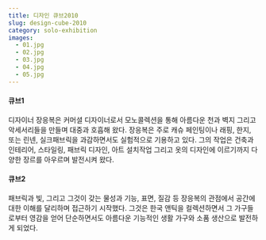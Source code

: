 ```yaml
---
title: 디자인 큐브2010
slug: design-cube-2010
category: solo-exhibition
images:
  - 01.jpg
  - 02.jpg
  - 03.jpg
  - 04.jpg
  - 05.jpg
---
```


#### 큐브1

디자이너 장응복은 커머셜 디자이너로서 모노콜렉션을 통해 아름다운 천과 벽지 그리고 악세서리들을 만들며 대중과 호흡해 왔다. 장응복은 주로 캐슈 페인팅이나 래핑, 한지, 또는 린넨, 실크패브릭을 과감하면서도 실험적으로 기용하고 있다. 그의 작업은 건축과 인테리어, 스타일링, 패브릭 디자인, 아트 설치작업 그리고 옷의 디자인에 이르기까지 다양한 장르를 아우르며 발전시켜 왔다.

#### 큐브2

패브릭과 빛, 그리고 그것이 갖는 물성과 기능, 표면, 질감 등 장응복의 관점에서 공간에 대한 이해를 달리하며 접근하기 시작했다. 그것은 한국 앤틱을 컬렉션하면서 그 가구들로부터 영감을 얻어 단순하면서도 아름다운 기능적인 생활 가구와 소품 생산으로 발전하게 되었다.
